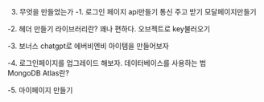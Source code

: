 3. 무엇을 만들었는가 
  -1. 로그인 페이지
      api만들기 통신 주고 받기
      모달페이지만들기 
      
  
  -2. 헤더 만들기 
    라이브러리란? 꽤나 편하다.
    오브젝트로 key불러오기 
    
    
  -3. 보너스 chatgpt로 에버비엔비 아이템을 만들어보자
      
  -4. 로그인페이지를 업그레이드 해보자. 데이터베이스를 사용하는 법  
     MongoDB Atlas란?

  -5. 마이페이지 만들기 
